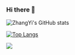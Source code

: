 ### Hi there 👋
![ZhangYi's GitHub stats](https://github-readme-stats.vercel.app/api?username=zhangyiceee&count_private=true)

[![Top Langs](https://github-readme-stats.vercel.app/api/top-langs/?username=zhangyiceee)](https://github.com/anuraghazra/github-readme-stats)



![](https://ghproxy.com/https://raw.githubusercontent.com/zhangyiceee/zhangyiceee/blob/main/assets/github-contribution-grid-snake.svg)
